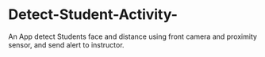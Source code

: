 # Detect-Student-Activity-
An App detect Students face and distance using front camera and proximity sensor,       and send alert to instructor.
